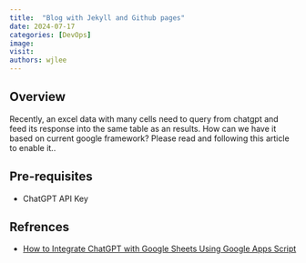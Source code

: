 ```yaml
---
title:  "Blog with Jekyll and Github pages"
date: 2024-07-17
categories: [DevOps]
image: 
visit:
authors: wjlee
---
```


## Overview

Recently, an excel data with many cells need to query from chatgpt and feed its response into the same table as an results. How can we have it based on current google framework? Please read and following this article to enable it..

## Pre-requisites
* ChatGPT API Key

## Refrences
* [How to Integrate ChatGPT with Google Sheets Using Google Apps Script](freecodecamp.org/news/create-chat-gpt-formulas-in-google-sheets/)